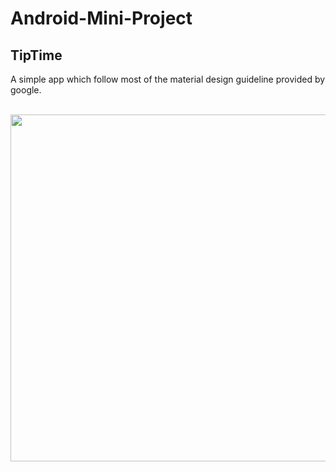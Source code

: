 <h1>Android-Mini-Project</h1>
<h2>TipTime</h2>
A simple app which follow most of the material design guideline provided by google.
<p align=center>
  
  <br>
  <img src="https://user-images.githubusercontent.com/55309070/118694180-6c97f500-b829-11eb-8e41-be16c8344a9e.png" height=555dp/>
</p>
